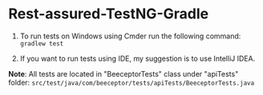 # Rest-assured-TestNG-Gradle

1. To run tests on Windows using Cmder run the following command:
`gradlew test`

2. If you want to run tests using IDE, my suggestion is to use IntelliJ IDEA.

**Note**: All tests are located in "BeeceptorTests" class under "apiTests" folder:
`src/test/java/com/beeceptor/tests/apiTests/BeeceptorTests.java`